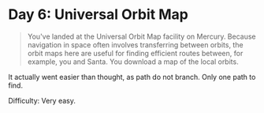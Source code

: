 # Day 6: Universal Orbit Map

> You've landed at the Universal Orbit Map facility on Mercury. 
> Because navigation in space often involves transferring between orbits, 
> the orbit maps here are useful for finding efficient routes between, 
> for example, you and Santa. You download a map of the local orbits.

It actually went easier than thought, as path do not branch. Only one path to find.

Difficulty: Very easy.